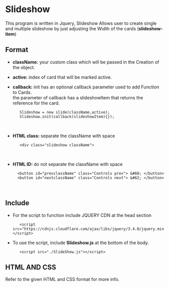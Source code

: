 # Slideshow
 This program is written in Jquery, Slideshow Allows user to create single and multiple slideshow by just adjusting the Width of the cards (**slideshow-item**) </br>
 
 ## Format  
  * **className:**  your custom class which will be passed in the Creation of the object.
  * **active:** index of card that will be marked active.
  * **callback:** init has an optional callback parameter used to add Function to Cards. </br>
      the parameter of callback has a slideshowItem that returns the reference for the card.
      ```
         Slideshow = new slide(className,active);
         Slideshow.init(callback(slideshowItem){});
      ``` 
      </br>

  * **HTML class:** separate the className with space </br>
      ```
         <div class="slideshow className">
      ``` 
      </br>
  * **HTML ID:** do not separate the className with space </br>
      ```
        <button id="prevclassName" class="Controls prev"> &#60; </button>
        <button id="nextclassName" class="Controls next"> &#62; </button>
      ```
      </br>
## Include
* For the script to function include JQUERY CDN at the head section
     ```
        <script src="https://cdnjs.cloudflare.com/ajax/libs/jquery/3.4.0/jquery.min.js"></script>
     ```
* To use the script, include **Slideshow.js** at the bottom of the body.</br>
     ```
        <script src="./SlideShow.js"></script>
     ```
    
## HTML AND CSS
 Refer to the given HTML and CSS format for more info.

